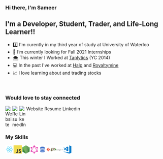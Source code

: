 ### Hi there, I'm Sameer

## I'm a Developer, Student, Trader, and Life-Long Learner!!

- 3️⃣ I'm curently in my third year of study at University of Waterloo
- 👀 I’m currently looking for Fall 2021 Internships
- 🌨 This winter I Worked at [Taplytics](https://taplytics.com/) (YC 2014)
- 💻 In the past I've worked at [Halp](https://halp.co/) and [Royaltymine](https://royaltymine.com/)
- 📈 I love learning about and trading stocks

<br />

### Would love to stay connected

<img align="left"  alt="Website" width="22px" src="https://sameerk.ca"> Website </img>
<img align="left" alt="Resume" width="22px" src="https://sameerk.ca/#/resume" >Resume </img>
<img align="left" alt="LinkedIn" width="22px" src="https://cdn.jsdelivr.net/npm/simple-icons@v3/icons/linkedin.svg" >Linkedin </img>

<br />
<br />

### My Skills

<img align="left" alt="React" width="26px" src="https://raw.githubusercontent.com/github/explore/80688e429a7d4ef2fca1e82350fe8e3517d3494d/topics/react/react.png" />
<img align="left" alt="JavaScript" width="26px" src="https://raw.githubusercontent.com/github/explore/80688e429a7d4ef2fca1e82350fe8e3517d3494d/topics/javascript/javascript.png" />
<img align="left" alt="Node.js" width="26px" src="https://raw.githubusercontent.com/github/explore/80688e429a7d4ef2fca1e82350fe8e3517d3494d/topics/nodejs/nodejs.png" />
<img align="left" alt="GraphQL" width="26px" src="https://raw.githubusercontent.com/github/explore/80688e429a7d4ef2fca1e82350fe8e3517d3494d/topics/graphql/graphql.png" />
<img align="left" alt="SQL" width="26px" src="https://raw.githubusercontent.com/github/explore/80688e429a7d4ef2fca1e82350fe8e3517d3494d/topics/sql/sql.png" />
<img align="left" alt="Git" width="26px" src="https://raw.githubusercontent.com/github/explore/80688e429a7d4ef2fca1e82350fe8e3517d3494d/topics/git/git.png" />
<img align="left" alt="MongoDB" width="26px" src="https://raw.githubusercontent.com/github/explore/80688e429a7d4ef2fca1e82350fe8e3517d3494d/topics/mongodb/mongodb.png" />
<img align="left" alt="Visual Studio Code" width="26px" src="https://raw.githubusercontent.com/github/explore/80688e429a7d4ef2fca1e82350fe8e3517d3494d/topics/visual-studio-code/visual-studio-code.png" />

<br />
<br />
